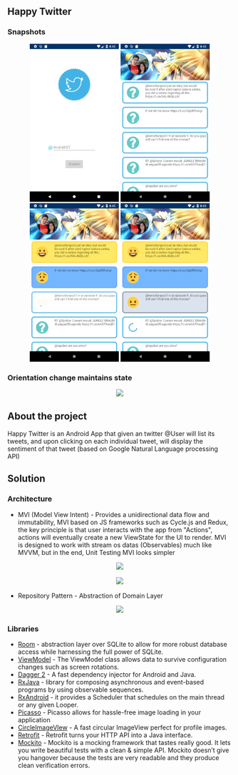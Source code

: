 ﻿## Happy Twitter

### Snapshots

<p align="center">
  <img src="picture_01.png" width="200"/>
  <img src="picture_02.png" width="200"/>
  <img src="picture_03.png" width="200"/>
  <img src="picture_04.png" width="200"/>
</p>

### Orientation change maintains state

<p align="center">
  <img src="video_complete.gif" width="200"/>
</p>

## About the project

Happy Twitter is an Android App that given an twitter @User will list its tweets, and upon clicking on each individual tweet, will display the sentiment of that tweet (based on Google Natural Language processing API)

## Solution
### Architecture

* MVI (Model View Intent) - Provides a unidirectional data flow and immutability, MVI based on JS frameworks such as Cycle.js and Redux, the key principle is that user interacts with the app from "Actions", actions will eventually create a new ViewState for the UI to render. MVI is designed to work with stream os datas (Observables) much like MVVM, but in the end, Unit Testing MVI looks simpler

<p align="center">
  <img src="https://www.google.com.br/url?sa=i&source=images&cd=&cad=rja&uact=8&ved=2ahUKEwiWluOK89rcAhWCW5AKHZAsCWAQjRx6BAgBEAU&url=http%3A%2F%2Fhannesdorfmann.com%2Fandroid%2Fmodel-view-intent&psig=AOvVaw2Yqm3eFneoRqCYE0Re_gAp&ust=1533729851432210" />
</p>

<p align="center">
  <img src="https://www.google.com.br/url?sa=i&source=images&cd=&cad=rja&uact=8&ved=2ahUKEwiGjJ2b89rcAhXEW5AKHTuaDuwQjRx6BAgBEAU&url=https%3A%2F%2Fproandroiddev.com%2Fthe-contract-of-the-model-view-intent-architecture-777f95706c1e&psig=AOvVaw2Yqm3eFneoRqCYE0Re_gAp&ust=1533729851432210" />
</p>

* Repository Pattern - Abstraction of Domain Layer

<p align="center">
  <img src="https://www.google.com.br/url?sa=i&source=images&cd=&cad=rja&uact=8&ved=2ahUKEwiqgbbq89rcAhWCH5AKHbs-CRMQjRx6BAgBEAU&url=https%3A%2F%2Fmedium.com%2Fcorebuild-software%2Fandroid-repository-pattern-using-rx-room-bac6c65d7385&psig=AOvVaw3FPnhqW1eoyU3dD6-kMm4s&ust=1533730051028919" />
</p>


### Libraries

* [Room](https://developer.android.com/topic/libraries/architecture/room) - abstraction layer over SQLite to allow for more robust database access while harnessing the full power of SQLite.
* [ViewModel](https://developer.android.com/topic/libraries/architecture/viewmodel) - The ViewModel class allows data to survive configuration changes such as screen rotations.
* [Dagger 2](https://github.com/google/dagger) - A fast dependency injector for Android and Java.
* [RxJava](https://github.com/ReactiveX/RxJava) - library for composing asynchronous and event-based programs by using observable sequences.
* [RxAndroid](https://github.com/ReactiveX/RxAndroid) - it provides a Scheduler that schedules on the main thread or any given Looper.
* [Picasso](http://square.github.io/picasso/) - Picasso allows for hassle-free image loading in your application
* [CircleImageVIew](https://github.com/hdodenhof/CircleImageView) - A fast circular ImageView perfect for profile images.
* [Retrofit](http://square.github.io/retrofit/) - Retrofit turns your HTTP API into a Java interface.
* [Mockito](http://site.mockito.org/) - Mockito is a mocking framework that tastes really good. It lets you write beautiful tests with a clean & simple API. Mockito doesn’t give you hangover because the tests are very readable and they produce clean verification errors. 
